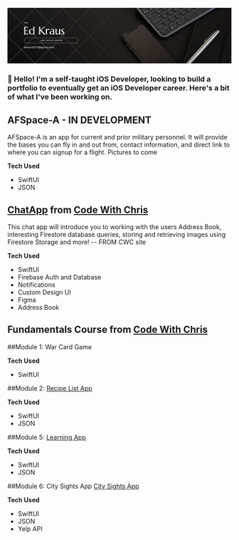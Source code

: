 ![Banor](Banor.png)  

### 👋 Hello! I'm a self-taught iOS Developer, looking to build a portfolio to eventually get an iOS Developer career. Here's a bit of what I've been working on.

## AFSpace-A - IN DEVELOPMENT
AFSpace-A is an app for current and prior military personnel. It will provide the bases you can fly in and out from, contact information, and direct link to where you can signup for a flight. Pictures to come 
<p align="center">
<!-- Add Images -->
 </p>

**Tech Used**
-  SwiftUI
-  JSON


## [ChatApp](https://github.com/sourkraut1991/SwiftUI-Chat) from [Code With Chris](https://learn.codewithchris.com/courses/chat)

This chat app will introduce you to working with the users Address Book, interesting Firestore database queries, storing and retrieving images using Firestore Storage and more! -- FROM CWC site
<p align="center">
<!-- Add Images -->
 </p>

**Tech Used**

- SwiftUI
- Firebase Auth and Database
- Notifications
- Custom Design UI
- Figma
- Address Book

## Fundamentals Course from [Code With Chris](https://learn.codewithchris.com/courses/foundations)

##Module 1: War Card Game
<!-- Add Images -->
**Tech Used**
-  SwiftUI

##Module 2: [Recipe List App](https://github.com/sourkraut1991/Recipe-List-App)
<!-- Add Images -->

**Tech Used**
-  SwiftUI
-  JSON

##Module 5: [Learning App](https://github.com/sourkraut1991/LearningApp)
<!-- Add Images --> 

**Tech Used**
-  SwiftUI
-  JSON

##Module 6: City Sights App
[City Sights App](https://github.com/sourkraut1991/City-Sights-App)
<!-- Add Images -->

**Tech Used**
-  SwiftUI
-  JSON
-  Yelp API


